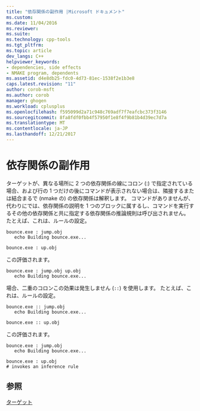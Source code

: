 ```yaml
---
title: "依存関係の副作用 |Microsoft ドキュメント"
ms.custom: 
ms.date: 11/04/2016
ms.reviewer: 
ms.suite: 
ms.technology: cpp-tools
ms.tgt_pltfrm: 
ms.topic: article
dev_langs: C++
helpviewer_keywords:
- dependencies, side effects
- NMAKE program, dependents
ms.assetid: d4e8db25-fdc0-4d73-81ec-1538f2e1b3e8
caps.latest.revision: "11"
author: corob-msft
ms.author: corob
manager: ghogen
ms.workload: cplusplus
ms.openlocfilehash: f595099d2a71c948c769adf7f7eafcbc373f3146
ms.sourcegitcommit: 8fa8fdf0fbb4f57950f1e8f4f9b81b4d39ec7d7a
ms.translationtype: MT
ms.contentlocale: ja-JP
ms.lasthandoff: 12/21/2017
---
```

# <a name="dependency-side-effects"></a>依存関係の副作用
ターゲットが、異なる場所に 2 つの依存関係の線にコロン (:) で指定されている場合、および行の 1 つだけの後にコマンドが表示されない場合は、隣接するまたは結合まるで (nmake の) の依存関係は解釈します。 コマンドがありませんが、代わりにでは、依存関係の説明を 1 つのブロックに属するし、コマンドを実行するその他の依存関係と共に指定する依存関係の推論規則は呼び出されません。 たとえば、これは、ルールの設定。  
  
```Output  
bounce.exe : jump.obj  
   echo Building bounce.exe...  
  
bounce.exe : up.obj  
```  
  
 この評価されます。  
  
```Output  
bounce.exe : jump.obj up.obj  
   echo Building bounce.exe...  
```  
  
 場合、二重のコロンこの効果は発生しません (`::`) を使用します。 たとえば、これは、ルールの設定。  
  
```Output  
bounce.exe :: jump.obj  
   echo Building bounce.exe...  
  
bounce.exe :: up.obj  
```  
  
 この評価されます。  
  
```Output  
bounce.exe : jump.obj  
   echo Building bounce.exe...  
  
bounce.exe : up.obj  
# invokes an inference rule  
```  
  
## <a name="see-also"></a>参照  
 [ターゲット](../build/targets.md)